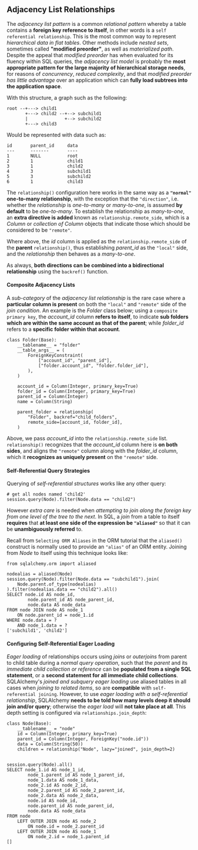 ## Adjacency List Relationships

The _adjacency list pattern_ is a common _relational pattern_ whereby a table contains a __foreign key reference to itself__, in other words is a `self referential relationship`. This is the most common way to represent _hierarchical data in flat tables_. Other methods include _nested sets_, sometimes called __"modified preorder"__, as well as _materialized path_. Despite the appeal that _modified preorder_ has when evaluated for its fluency within SQL queries, the _adjacency list model_ is probably the __most appropriate pattern for the large majority of hierarchical storage needs__, for reasons of _concurrency_, _reduced complexity_, and that _modified preorder has little advantage_ over an application which can __fully load subtrees into the application space__.

With this structure, a graph such as the following:

```
root --+---> child1
       +---> child2 --+--> subchild1
       |              +--> subchild2
       +---> child3
```

Would be represented with data such as:

```
id       parent_id     data
---      -------       ----
1        NULL          root
2        1             child1
3        1             child2
4        3             subchild1
5        3             subchild2
6        1             child3
```

The `relationship()` configuration here works in the same way as a __`"normal"` one-to-many relationship__, with the exception that the `"direction"`, i.e. whether the _relationship_ is _one-to-many_ or _many-to-one_, is assumed __by default__ to be _one-to-many_. To establish the relationship as _many-to-one_, an __extra directive is added__ known as `relationship.remote_side`, which is a _Column_ or _collection of Column_ objects that indicate those which should be considered to be `"remote"`.

Where above, the _id_ column is applied as the `relationship.remote_side` of the __parent__ `relationship()`, thus establishing *parent_id* as the `"local"` side, and the _relationship_ then behaves as a _many-to-one_.

As always, __both directions can be combined into a bidirectional relationship__ using the `backref()` function.


#### Composite Adjacency Lists

A _sub-category_ of the _adjacency list relationship_ is the rare case where a __particular column is present__ on both the `"local"` and `"remote"` side of the _join condition_. An example is the _Folder_ class below; using a `composite primary key`, the *account_id* column __refers to itself__, to indicate __sub folders which are within the same account as that of the parent__; while *folder_id* refers to a __specific folder within that account__.

```
class Folder(Base):
    __tablename__ = "folder"
    __table_args__ = (
        ForeignKeyConstraint(
            ["account_id", "parent_id"],
            ["folder.account_id", "folder.folder_id"],
        ),
    )
    
    account_id = Column(Integer, primary_key=True)
    folder_id = Column(Integer, primary_key=True)
    parent_id = Column(Integer)
    name = Column(String)
    
    parent_folder = relationship(
        "Folder", backref="child_folders",
        remote_side=[account_id, folder_id],
    )
```

Above, we pass *account_id* into the `relationship.remote_side` list. `relationship()` recognizes that the *account_id* column here is __on both sides__, and aligns the `"remote"` column along with the *folder_id* column, which it __recognizes as uniquely present__ on the `"remote"` side.


#### Self-Referential Query Strategies

Querying of _self-referential structures_ works like any other query:

```
# get all nodes named 'child2'
session.query(Node).filter(Node.data == "child2")
```

However _extra care_ is needed when _attempting to join along the foreign key from one level of the tree to the next_. In SQL, a _join_ from a table to itself __requires__ that __at least one side of the expression be `"aliased"`__ so that it can be __unambiguously referred__ to.

Recall from `Selecting ORM Aliases` in the ORM tutorial that the `aliased()` construct is normally used to provide an `"alias"` of an ORM entity. Joining from _Node_ to itself using this technique looks like:

```
from sqlalchemy.orm import aliased

nodealias = aliased(Node)
session.query(Node).filter(Node.data == "subchild1").join(
    Node.parent.of_type(nodealias)
).filter(nodealias.data == "child2").all()
SELECT node.id AS node_id,
        node.parent_id AS node_parent_id,
        node.data AS node_data
FROM node JOIN node AS node_1
    ON node.parent_id = node_1.id
WHERE node.data = ?
    AND node_1.data = ?
['subchild1', 'child2']
```


#### Configuring Self-Referential Eager Loading

_Eager loading_ of relationships occurs using _joins_ or _outerjoins_ from parent to child table during a _normal query operation_, such that the _parent_ and its _immediate child collection or reference_ can be __populated from a single SQL statement__, or a __second statement for all immediate child collections__. SQLAlchemy's _joined and subquery eager loading_ use aliased tables in all cases when _joining to related items_, so are __compatible__ with `self-referential joining`. However, to use _eager loading with a self-referential relationship_, SQLAlchemy __needs to be told how many levels deep it should join and/or query__; otherwise the _eager load_ will __not take place at all__. This depth setting is configured via `relationships.join_depth`:

```
class Node(Base):
    __tablename__ = "node"
    id = Column(Integer, primary_key=True)
    parent_id = Column(Integer, ForeignKey("node.id"))
    data = Column(String(50))
    children = relationship("Node", lazy="joined", join_depth=2)


session.query(Node).all()
SELECT node_1.id AS node_1_id,
        node_1.parent_id AS node_1_parent_id,
        node_1.data AS node_1_data,
        node_2.id AS node_2_id,
        node_2.parent_id AS node_2_parent_id,
        node_2.data AS node_2_data,
        node.id AS node_id,
        node.parent_id AS node_parent_id,
        node.data AS node_data
FROM node
    LEFT OUTER JOIN node AS node_2
        ON node.id = node_2.parent_id
    LEFT OUTER JOIN node AS node_1
        ON node_2.id = node_1.parent_id
[]
```
